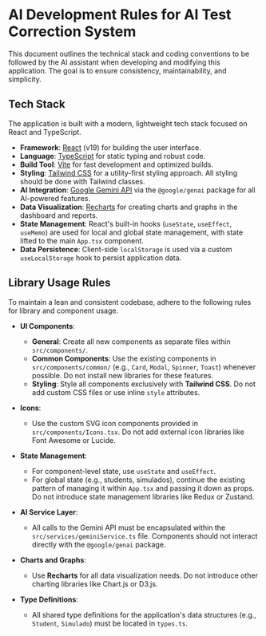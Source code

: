 # AI Development Rules for AI Test Correction System

This document outlines the technical stack and coding conventions to be followed by the AI assistant when developing and modifying this application. The goal is to ensure consistency, maintainability, and simplicity.

## Tech Stack

The application is built with a modern, lightweight tech stack focused on React and TypeScript.

*   **Framework**: [React](https://react.dev/) (v19) for building the user interface.
*   **Language**: [TypeScript](https://www.typescriptlang.org/) for static typing and robust code.
*   **Build Tool**: [Vite](https://vitejs.dev/) for fast development and optimized builds.
*   **Styling**: [Tailwind CSS](https://tailwindcss.com/) for a utility-first styling approach. All styling should be done with Tailwind classes.
*   **AI Integration**: [Google Gemini API](https://ai.google.dev/) via the `@google/genai` package for all AI-powered features.
*   **Data Visualization**: [Recharts](https://recharts.org/) for creating charts and graphs in the dashboard and reports.
*   **State Management**: React's built-in hooks (`useState`, `useEffect`, `useMemo`) are used for local and global state management, with state lifted to the main `App.tsx` component.
*   **Data Persistence**: Client-side `localStorage` is used via a custom `useLocalStorage` hook to persist application data.

## Library Usage Rules

To maintain a lean and consistent codebase, adhere to the following rules for library and component usage.

*   **UI Components**:
    *   **General**: Create all new components as separate files within `src/components/`.
    *   **Common Components**: Use the existing components in `src/components/common/` (e.g., `Card`, `Modal`, `Spinner`, `Toast`) whenever possible. Do not install new libraries for these features.
    *   **Styling**: Style all components exclusively with **Tailwind CSS**. Do not add custom CSS files or use inline `style` attributes.

*   **Icons**:
    *   Use the custom SVG icon components provided in `src/components/Icons.tsx`. Do not add external icon libraries like Font Awesome or Lucide.

*   **State Management**:
    *   For component-level state, use `useState` and `useEffect`.
    *   For global state (e.g., students, simulados), continue the existing pattern of managing it within `App.tsx` and passing it down as props. Do not introduce state management libraries like Redux or Zustand.

*   **AI Service Layer**:
    *   All calls to the Gemini API must be encapsulated within the `src/services/geminiService.ts` file. Components should not interact directly with the `@google/genai` package.

*   **Charts and Graphs**:
    *   Use **Recharts** for all data visualization needs. Do not introduce other charting libraries like Chart.js or D3.js.

*   **Type Definitions**:
    *   All shared type definitions for the application's data structures (e.g., `Student`, `Simulado`) must be located in `types.ts`.